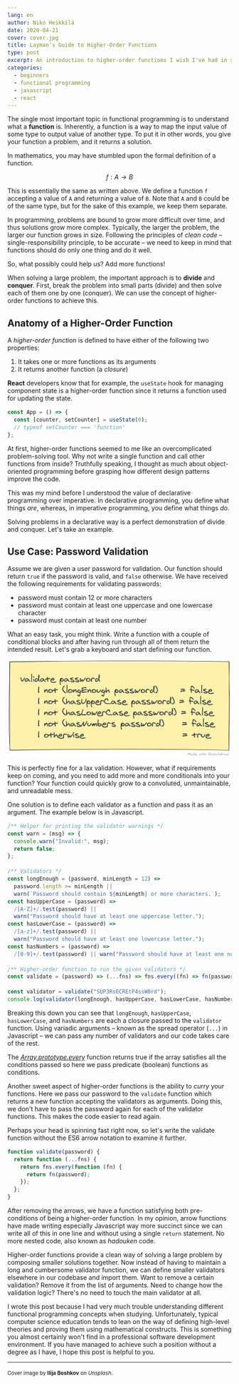 ```yaml
---
lang: en
author: Niko Heikkilä
date: 2020-04-21
cover: cover.jpg
title: Layman's Guide to Higher-Order Functions
type: post
excerpt: An introduction to higher-order functions I wish I've had in school.
categories:
  - beginners
  - functional programming
  - javascript
  - react
---
```


The single most important topic in functional programming is to understand what a **function** is. Inherently, a function is a way to map the input value of some type to output value of another type. To put it in other words, you give your function a problem, and it returns a solution.

In mathematics, you may have stumbled upon the formal definition of a function.

$$f: A \to B$$

This is essentially the same as written above. We define a function `f` accepting a value of `A` and returning a value of `B`. Note that `A` and `B` could be of the same type, but for the sake of this example, we keep them separate.

In programming, problems are bound to grow more difficult over time, and thus solutions grow more complex. Typically, the larger the problem, the larger our function grows in size. Following the principles of _clean code_ – single-responsibility principle, to be accurate – we need to keep in mind that functions should do only one thing and do it well.

So, what possibly could help us? Add more functions!

When solving a large problem, the important approach is to **divide** and **conquer**. First, break the problem into small parts (divide) and then solve each of them one by one (conquer). We can use the concept of higher-order functions to achieve this.

## Anatomy of a Higher-Order Function

A _higher-order function_ is defined to have either of the following two properties:

1. It takes one or more functions as its arguments
2. It returns another function (a _closure_)

**React** developers know that for example, the `useState` hook for managing component state is a higher-order function since it returns a function used for updating the state.

```js
const App = () => {
  const [counter, setCounter] = useState(0);
  // typeof setCounter === 'function'
};
```

At first, higher-order functions seemed to me like an overcomplicated problem-solving tool. Why not write a single function and call other functions from inside? Truthfully speaking, I thought as much about object-oriented programming before grasping how different design patterns improve the code.

This was my mind before I understood the value of declarative programming over imperative. In declarative programming, you define what things _are_, whereas, in imperative programming, you define what things _do_.

Solving problems in a declarative way is a perfect demonstration of divide and conquer. Let's take an example.

## Use Case: Password Validation

Assume we are given a user password for validation. Our function should return `true` if the password is valid, and `false` otherwise. We have received the following requirements for validating passwords:

- password must contain 12 or more characters
- password must contain at least one uppercase and one lowercase character
- password must contain at least one number

What an easy task, you might think. Write a function with a couple of conditional blocks and after having run through all of them return the intended result. Let's grab a keyboard and start defining our function.

![Pseudo-code for the Validator](validator.png)

This is perfectly fine for a lax validation. However, what if requirements keep on coming, and you need to add more and more conditionals into your function? Your function could quickly grow to a convoluted, unmaintainable, and unreadable mess.

One solution is to define each validator as a function and pass it as an argument. The example below is in Javascript.

```js
/** Helper for printing the validator warnings */
const warn = (msg) => {
  console.warn("Invalid:", msg);
  return false;
};

/** Validators */
const longEnough = (password, minLength = 12) =>
  password.length >= minLength ||
  warn(`Password should contain ${minLength} or more characters.`);
const hasUpperCase = (password) =>
  /[A-Z]+/.test(password) ||
  warn("Password should have at least one uppercase letter.");
const hasLowerCase = (password) =>
  /[a-z]+/.test(password) ||
  warn("Password should have at least one lowercase letter.");
const hasNumbers = (password) =>
  /[0-9]+/.test(password) || warn("Password should have at least one number.");

/** Higher-order function to run the given validators */
const validate = (password) => (...fns) => fns.every((fn) => fn(password));

const validator = validate("SUP3RsECREtP4ssW0rd");
console.log(validator(longEnough, hasUpperCase, hasLowerCase, hasNumbers)); // => true
```

Breaking this down you can see that `longEnough`, `hasUpperCase`, `hasLowerCase`, and `hasNumbers` are each a closure passed to the `validator` function. Using variadic arguments – known as the spread operator (`...`) in Javascript – we can pass any number of validators and our code takes care of the rest.

The [_Array.prototype.every_](https://developer.mozilla.org/en-US/docs/Web/JavaScript/Reference/Global_Objects/Array/every) function returns true if the array satisfies all the conditions passed so here we pass predicate (boolean) functions as conditions.

Another sweet aspect of higher-order functions is the ability to _curry_ your functions. Here we pass our password to the `validate` function which returns a new function accepting the validators as arguments. Doing this, we don't have to pass the password again for each of the validator functions. This makes the code easier to read again.

Perhaps your head is spinning fast right now, so let's write the validate function without the ES6 arrow notation to examine it further.

```js
function validate(password) {
  return function (...fns) {
    return fns.every(function (fn) {
      return fn(password);
    });
  };
}
```

After removing the arrows, we have a function satisfying both pre-conditions of being a higher-order function. In my opinion, arrow functions have made writing especially Javascript way more succinct since we can write all of this in one line and without using a single `return` statement. No more nested code, also known as _hadouken_ code.

Higher-order functions provide a clean way of solving a large problem by composing smaller solutions together. Now instead of having to maintain a long and cumbersome validator function, we can define smaller validators elsewhere in our codebase and import them. Want to remove a certain validation? Remove it from the list of arguments. Need to change how the validation logic? There's no need to touch the main validator at all.

I wrote this post because I had very much trouble understanding different functional programming concepts when studying. Unfortunately, typical computer science education tends to lean on the way of defining high-level theories and proving them using mathematical constructs. This is something you almost certainly won't find in a professional software development environment. If you have managed to achieve such a position without a degree as I have, I hope this post is helpful to you.

---

<small>Cover image by **Ilija Boshkov** on _Unsplash_.</small>
